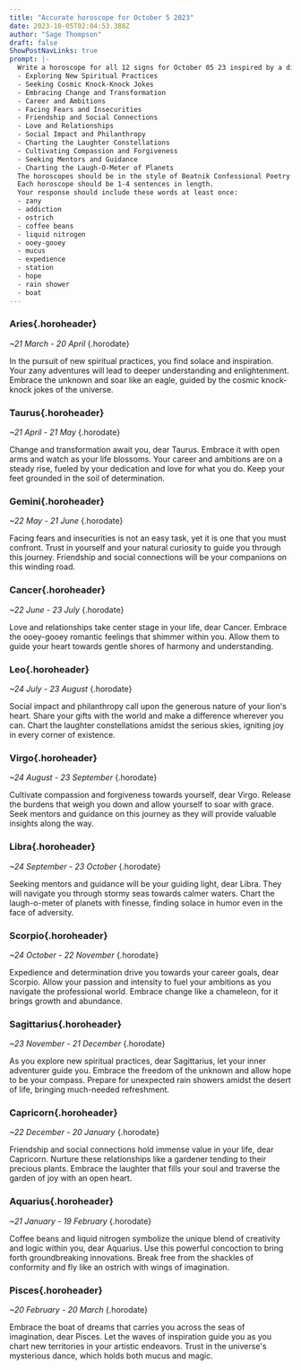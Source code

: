 ```yaml
---
title: "Accurate horoscope for October 5 2023"
date: 2023-10-05T02:04:53.388Z
author: "Sage Thompson"
draft: false
ShowPostNavLinks: true
prompt: |-
  Write a horoscope for all 12 signs for October 05 23 inspired by a different focus for each. Ensure you do not include the focus in the response:
  - Exploring New Spiritual Practices
  - Seeking Cosmic Knock-Knock Jokes
  - Embracing Change and Transformation
  - Career and Ambitions
  - Facing Fears and Insecurities
  - Friendship and Social Connections
  - Love and Relationships
  - Social Impact and Philanthropy
  - Charting the Laughter Constellations
  - Cultivating Compassion and Forgiveness
  - Seeking Mentors and Guidance
  - Charting the Laugh-O-Meter of Planets
  The horoscopes should be in the style of Beatnik Confessional Poetry and the mood of submissive
  Each horoscope should be 1-4 sentences in length.
  Your response should include these words at least once:
  - zany
  - addiction
  - ostrich
  - coffee beans
  - liquid nitrogen
  - ooey-gooey
  - mucus
  - expedience
  - station
  - hope
  - rain shower
  - boat
---
```


### Aries{.horoheader}

*~21 March - 20 April*
{.horodate}

In the pursuit of new spiritual practices, you find solace and inspiration. Your zany adventures will lead to deeper understanding and enlightenment. Embrace the unknown and soar like an eagle, guided by the cosmic knock-knock jokes of the universe.


### Taurus{.horoheader}

*~21 April - 21 May*
{.horodate}

Change and transformation await you, dear Taurus. Embrace it with open arms and watch as your life blossoms. Your career and ambitions are on a steady rise, fueled by your dedication and love for what you do. Keep your feet grounded in the soil of determination.


### Gemini{.horoheader}

*~22 May - 21 June*
{.horodate}

Facing fears and insecurities is not an easy task, yet it is one that you must confront. Trust in yourself and your natural curiosity to guide you through this journey. Friendship and social connections will be your companions on this winding road.


### Cancer{.horoheader}

*~22 June - 23 July*
{.horodate}

Love and relationships take center stage in your life, dear Cancer. Embrace the ooey-gooey romantic feelings that shimmer within you. Allow them to guide your heart towards gentle shores of harmony and understanding.


### Leo{.horoheader}

*~24 July - 23 August*
{.horodate}

Social impact and philanthropy call upon the generous nature of your lion's heart. Share your gifts with the world and make a difference wherever you can. Chart the laughter constellations amidst the serious skies, igniting joy in every corner of existence.


### Virgo{.horoheader}

*~24 August - 23 September*
{.horodate}

Cultivate compassion and forgiveness towards yourself, dear Virgo. Release the burdens that weigh you down and allow yourself to soar with grace. Seek mentors and guidance on this journey as they will provide valuable insights along the way.


### Libra{.horoheader}

*~24 September - 23 October*
{.horodate}

Seeking mentors and guidance will be your guiding light, dear Libra. They will navigate you through stormy seas towards calmer waters. Chart the laugh-o-meter of planets with finesse, finding solace in humor even in the face of adversity.


### Scorpio{.horoheader}

*~24 October - 22 November*
{.horodate}

Expedience and determination drive you towards your career goals, dear Scorpio. Allow your passion and intensity to fuel your ambitions as you navigate the professional world. Embrace change like a chameleon, for it brings growth and abundance.


### Sagittarius{.horoheader}

*~23 November - 21 December*
{.horodate}

As you explore new spiritual practices, dear Sagittarius, let your inner adventurer guide you. Embrace the freedom of the unknown and allow hope to be your compass. Prepare for unexpected rain showers amidst the desert of life, bringing much-needed refreshment.


### Capricorn{.horoheader}

*~22 December - 20 January*
{.horodate}

Friendship and social connections hold immense value in your life, dear Capricorn. Nurture these relationships like a gardener tending to their precious plants. Embrace the laughter that fills your soul and traverse the garden of joy with an open heart.


### Aquarius{.horoheader}

*~21 January - 19 February*
{.horodate}

Coffee beans and liquid nitrogen symbolize the unique blend of creativity and logic within you, dear Aquarius. Use this powerful concoction to bring forth groundbreaking innovations. Break free from the shackles of conformity and fly like an ostrich with wings of imagination.


### Pisces{.horoheader}

*~20 February - 20 March*
{.horodate}

Embrace the boat of dreams that carries you across the seas of imagination, dear Pisces. Let the waves of inspiration guide you as you chart new territories in your artistic endeavors. Trust in the universe's mysterious dance, which holds both mucus and magic.


